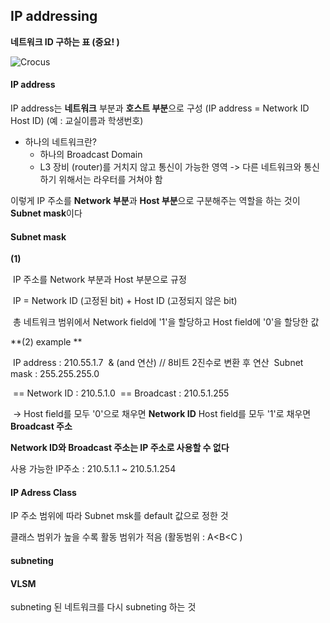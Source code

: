 ## IP addressing

**네트워크 ID 구하는 표 (중요! )**

![Crocus](https://t1.daumcdn.net/cfile/tistory/9926943C5BB8ED8F2F)

#### IP address

IP address는 **네트워크** 부분과 **호스트 부분**으로 구성
(IP address = Network ID Host ID)
(예 : 교실이름과 학생번호)

- 하나의 네트워크란?
  - 하나의 Broadcast Domain
  - L3 장비 (router)를 거치지 않고 통신이 가능한 영역
    -> 다른 네트워크와 통신하기 위해서는 라우터를 거쳐야 함

이렇게 IP 주소를 **Network 부분**과 **Host 부분**으로 구분해주는 역할을 하는 것이 **Subnet mask**이다

#### Subnet mask

**(1)**

​	IP 주소를 Network 부분과 Host 부분으로 규정

​	IP = Network ID (고정된 bit) + Host ID (고정되지 않은 bit)

​	총 네트워크 범위에서 Network field에 '1'을 할당하고 Host field에 '0'을 할당한 값

**(2) example **

​	IP address : 210.55.1.7
​	& (and 연산) // 8비트 2진수로 변환 후 연산
​	Subnet mask : 255.255.255.0

​	== Network ID : 210.5.1.0
​	== Broadcast : 210.5.1.255

​	-> Host field를 모두 '0'으로 채우면 **Network ID**
​		Host field를 모두 '1'로 채우면 **Broadcast 주소**

**Network ID와 Broadcast 주소는 IP 주소로 사용할 수 없다**

사용 가능한 IP주소 : 210.5.1.1 ~ 210.5.1.254

#### IP Adress Class

IP 주소 범위에 따라 Subnet msk를 default 값으로 정한 것

클래스 범위가 높을 수록 활동 범위가 적음 (활동범위 : A<B<C )

#### subneting

#### VLSM

subneting 된 네트워크를 다시 subneting 하는 것

